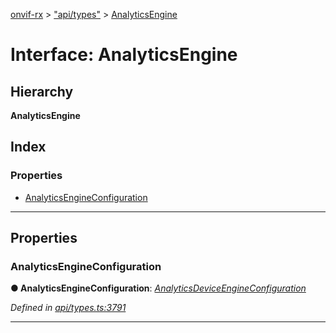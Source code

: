 [onvif-rx](../README.md) > ["api/types"](../modules/_api_types_.md) > [AnalyticsEngine](../interfaces/_api_types_.analyticsengine.md)

# Interface: AnalyticsEngine

## Hierarchy

**AnalyticsEngine**

## Index

### Properties

* [AnalyticsEngineConfiguration](_api_types_.analyticsengine.md#analyticsengineconfiguration)

---

## Properties

<a id="analyticsengineconfiguration"></a>

###  AnalyticsEngineConfiguration

**● AnalyticsEngineConfiguration**: *[AnalyticsDeviceEngineConfiguration](_api_types_.analyticsdeviceengineconfiguration.md)*

*Defined in [api/types.ts:3791](https://github.com/patrickmichalina/onvif-rx/blob/034e4d6/src/api/types.ts#L3791)*

___

